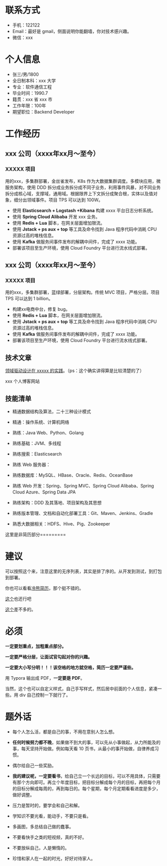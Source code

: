 # 联系方式

- 手机：122122
- Email：最好是 gmail，侧面说明你能翻墙，你对技术感兴趣。
- 微信：xxx

# 个人信息

- 张三/男/1800
- 全日制本科：xxx 大学
- 专业：软件通信工程
- 毕业时间：1990.7
- 籍贯：xxx 省 xxx 市
- 工作年限：100年
- 期望职位：Backend Developer

# 工作经历

## xxx 公司（xxxx年xx月～至今）

### XXXXX 项目

用的xxx，多集群部署，金丝雀发布，K8s 作为大数据集群调度。多模块应用，微服务架构，使用 DDD 拆分成业务拆分成不同子业务，利用事件风暴，对不同业务拆分成核心域，支撑域，通用域。根据限界上下文拆分成聚合根，实体以及值对象，细分出领域事件。项目 TPS 可以达到 100W。

- 使用 **Elasticsearch + Logstash +Kibana** 构建 xxxx 平台日志分析系统。
- 使用 **Spring Cloud Alibaba** 开发 xxx 业务。
- 使用 **Redis + Lua** 脚本，在网关层面增加限流。
- 使用 **Jstack + ps aux + top** 等工具及命令找到 Java 程序代码中消耗 CPU 资源过高的堆栈信息。
- 使用 **Kafka** 做服务间事件发布的解耦中间件，完成了 xxxx 功能。
- 部署该项目至生产环境，使用 Cloud Foundry 平台进行流水线式部署。

## xxx 公司（xxxx年xx月～至今）

### XXXXX 项目

用的xxx，多集群部署，蓝绿部署，分层架构。传统 MVC 项目，严格分层。项目 TPS 可以达到 1 billion。

- 构建xx电商中台，修复 bug。
- 使用 **Redis + Lua** 脚本，在网关层面增加限流。
- 使用 **Jstack + ps aux + top** 等工具及命令找到 Java 程序代码中消耗 CPU 资源过高的堆栈信息。
- 使用 **Kafka** 做服务间事件发布的解耦中间件，完成了 xxxx 功能。
- 部署该项目至生产环境，使用 Cloud Foundry 平台进行流水线式部署。

## 技术文章

[领域驱动设计在 xxxxx 的实践](https://xie.infoq.cn/article/f7a9d800552aab218c0d2c075)。（ps：这个确实讲得算是比较清楚的了）

xxx 个人博客网站

## 技能清单

- 精通数据结构及算法，二十三种设计模式
- 精通：操作系统、计算机网络

- 熟练：Java Web、Python、Golang
- 熟练基础：JVM、多线程

- 熟练搜索：Elasticsearch
- 熟练 Web 服务器：
- 熟练数据库：MySQL、HBase、Oracle、Redis、OceanBase
- 熟练 Web 开发：Spring、Spring MVC、Spring Cloud Alibaba、Spring Cloud Azure、Spring Data JPA
- 熟练架构：DDD 及其落地、项目架构及其思想
- 熟练版本管理、文档和自动化部署工具：Git、Maven、Jenkins、Gradle
- 熟悉大数据相关：HDFS、Hive、Pig、Zookeeper







这里是非简历部分=========

# 建议

可以按照这个来，注意这里的无序列表，其实是排了序的。从开发到测试，到打包到部署。

你也可以看看[冷熊简历](https://cv.ftqq.com/)，那个挺不错的。

[这个](https://www.overleaf.com/latex/templates/tagged/cv/page/1)也还行吧

[这个](https://resumegenius.com/resume-samples/java-developer-resume )差不多的。

# 必须

**一定要划重点，加粗重点部分。**

**一定要严格分层，让面试官勾起对你的兴趣。**

**一定要大小写分明！！！该空格的地方就空格，简历一定要严谨些。**



用 Typora 输出成 PDF，**一定要是 PDF**。

当然，这个也可以自定义样式，自己手写样式，然后居中前面的个人信息，紧凑一些。用 div 自己控制一下就行了。

# 题外话

- 每个人怎么活，都是自己的事，不用在意别人怎么想。

- **任何时候努力都不晚**，如果做不到大的事，可以先从小事做起，从力所能及的事，每天坚持开始做。例如每天看 10 页书，从最小的事开始做，自律养成习惯。

- 偶尔给自己一些奖励。
- **我的建议呢，一定要看书**，给自己立一个长远的目标，可以不用具体，只需要有那个方向即可。再立个年度目标，把目标分解成每个月的目标，再把每个月的目标分解成每周的，再到每日的。每个星期，每个月定期看看进度是多少，做好调整。
- 压力是暂时的，要学会和自己和解。
- 学知识不要光看，能动手，不要只是看。
- 多画图，多总结自己做的蠢事。
- 不要看快手之类的短视频，真的不好。
- 不要放纵自己，人是懒惰的。
- 珍惜和家人在一起的时光，好好对待家人。